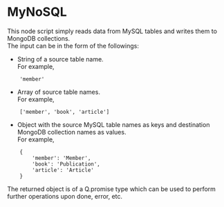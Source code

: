 # MyNoSQL
This node script simply reads data from MySQL tables and writes them to MongoDB collections.  
The input can be in the form of the followings:  
* String of a source table name.  
  For example,  
```
    'member'
```
* Array of source table names.  
  For example,  
```
    ['member', 'book', 'article']
```
 
* Object with the source MySQL table names as keys and destination MongoDB collection names as values.  
  For example,  
```
    {
        'member': 'Member',  
        'book': 'Publication',  
        'article': 'Article'  
    }
```

The returned object is of a Q.promise type which can be used to perform further operations upon done, error, etc.

